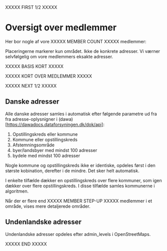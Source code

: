 XXXXX FIRST 1/2 XXXXX

# Oversigt over medlemmer

Her bor nogle af vore XXXXX MEMBER COUNT XXXXX medlemmer:

Placeringerne markerer kun området. Ikke de konkrete adresser. Vi værner selvfølgelig om vore medlemmers eksakte adresser.

XXXXX BASIS KORT XXXXX
<script src='https://alslug.dk/api/aktiviteter/alle.js'   ></script>
XXXXX KORT OVER MEDLEMMER XXXXX

XXXXX NEXT 1/2 XXXXX

## Danske adresser
Alle danske adresser samles i automatisk efter følgende parametre ud fra fra adresse-oplysnigner i (dawa)[https://dawadocs.dataforsyningen.dk/dok/api]:

1) Opstillingskreds eller kommune
2) Kommune eller opstillingskreds
3) Afstemningsområde
4) byer/landsbyer med mindst 100 adresser
4) bydele med mindst 100 adresser

Nogle kommune og opstillingskreds ikke er identiske, opdeles først i den største kobination, derefter i de mindre. Det sker helt automatisk.

I enkelte tilfælde dækker en opstillingskreds over flere kommuner, som igen dækker over flere opstillingskreds. I disse tilfælde samles kommunerne i algoritmen.

Når der er flere end XXXXX MEMBER STEP-UP XXXXX medlemmer i et område, vises mere detaljerede områder.

## Undenlandske adresser

Undenlandske adresser opdeles efter admin_levels i OpenStreetMaps.

XXXXX END XXXXX
